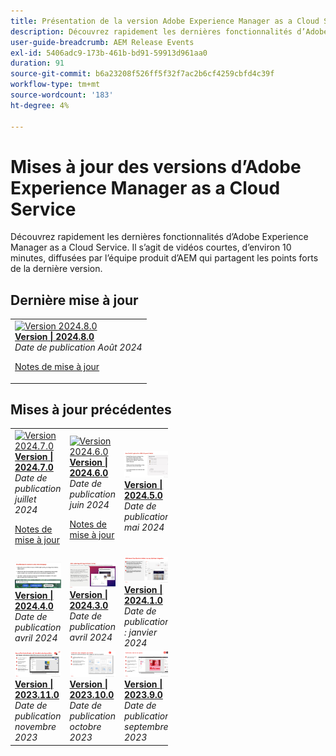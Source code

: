 ```yaml
---
title: Présentation de la version Adobe Experience Manager as a Cloud Service
description: Découvrez rapidement les dernières fonctionnalités d’Adobe Experience Manager as a Cloud Service
user-guide-breadcrumb: AEM Release Events
exl-id: 5406adc9-173b-461b-bd91-59913d961aa0
duration: 91
source-git-commit: b6a23208f526ff5f32f7ac2b6cf4259cbfd4c39f
workflow-type: tm+mt
source-wordcount: '183'
ht-degree: 4%

---
```


# Mises à jour des versions d’Adobe Experience Manager as a Cloud Service

Découvrez rapidement les dernières fonctionnalités d’Adobe Experience Manager as a Cloud Service. Il s’agit de vidéos courtes, d’environ 10 minutes, diffusées par l’équipe produit d’AEM qui partagent les points forts de la dernière version.

## Dernière mise à jour

<table style="max-width: 50%;">
  <tr>
    <td>
      <a href="2024/2024-8-0.md">
        <img alt="Version 2024.8.0" src="https://video.tv.adobe.com/v/3433381?format=jpeg" />
      </a>
      <div>
        <a href="2024/2024-8-0.md">
          <strong> Version | 2024.8.0</strong>
        </a>
      </div>
      <em>Date de publication Août 2024 </em>
      <p>
        <a href="https://experienceleague.adobe.com/docs/experience-manager-cloud-service/content/release-notes/release-notes/release-notes-current.html?lang=fr">Notes de mise à jour</a>
      </p>
    </td>
  </tr>  
</table>

## Mises à jour précédentes

<table style="max-width: 50%;">
  <tr>
    <td>
      <a href="2024/2024-7-0.md">
        <img alt="Version 2024.7.0" src="https://video.tv.adobe.com/v/3431707?format=jpeg" />
      </a>
      <div>
        <a href="2024/2024-7-0.md">
          <strong> Version | 2024.7.0</strong>
        </a>
      </div>
      <em>Date de publication juillet 2024 </em>
      <p>
        <a href="https://experienceleague.adobe.com/docs/experience-manager-cloud-service/content/release-notes/release-notes/release-notes-current.html?lang=fr">Notes de mise à jour</a>
      </p>
    </td> 
     <td>
      <a href="2024/2024-6-0.md">
        <img alt="Version 2024.6.0" src="https://video.tv.adobe.com/v/3430779?format=jpeg" />
      </a>
      <div>
        <a href="2024/2024-6-0.md">
          <strong> Version | 2024.6.0</strong>
        </a>
      </div>
      <em>Date de publication juin 2024 </em>
      <p>
        <a href="https://experienceleague.adobe.com/docs/experience-manager-cloud-service/content/release-notes/release-notes/release-notes-current.html?lang=fr">Notes de mise à jour</a>
      </p>
     </td>
     <td>
      <a href="2024/2024-5-0.md">
        <img alt="Version 2024.5.0" src="2024/assets/2024-5-0-thumb.png" />
      </a>
      <div>
        <a href="2024/2024-5-0.md">
          <strong> Version | 2024.5.0</strong>
          </br>
        </a>
      </div>
      <em>Date de publication mai 2024 </em>
    </td>
  </tr>
  <tr> 
    <td>
      <a href="2024/2024-4-0.md">
        <img alt="Version 2024.4.0" src="2024/assets/2024-4-0-thumb.png" />
      </a>
      <div>
        <a href="2024/2024-4-0.md">
          <strong> Version | 2024.4.0</strong>
          </br>
        </a>
      </div>
      <em>Date de publication avril 2024 </em>
    </td>
    <td>
      <a href="2024/2024-3-0.md">
        <img alt="Version 2024.3.0" src="2024/assets/2024-3-0-thumb.png" />
      </a>
      <div>
        <a href="2024/2024-3-0.md">
          <strong> Version | 2024.3.0</strong>
          </br>
        </a>
      </div>
      <em>Date de publication avril 2024 </em>
    </td>   
    <td>
      <a href="2024/2024-1-0.md">
        <img alt="Version 2024.1.0" src="2024/assets/2024-1-0-thumb.png" />
      </a>
      <div>
        <a href="2024/2024-1-0.md">
          <strong> Version | 2024.1.0</strong>
          <br/>
        </a>
          <em>Date de publication : janvier 2024 </em>
      </div>
    </td>
  </tr>
  <tr>     
    <td>
      <a href="2023/2023-11-0.md">
        <img alt="Version 2023.11.0" src="2023/assets/2023-11-0-thumb.png" />
      </a>
      <div>
        <a href="2023/2023-11-0.md">
          <strong> Version | 2023.11.0</strong>
          <br/>
        </a>
          <em>Date de publication novembre 2023 </em>
      </div>
    </td>
    <td>
      <a href="2023/2023-10-0.md">
        <img alt="Version 2023.10.0" src="2023/assets/2023-10-0-thumb.png" />
      </a>
      <div>
        <a href="2023/2023-10-0.md">
          <strong> Version | 2023.10.0</strong>
          <br/>
        </a>
          <em>Date de publication octobre 2023 </em>
      </div>
    </td>
    <td>
      <a href="2023/2023-9-0.md">
        <img alt="Version 2023.9.0" src="2023/assets/2023-9-0-thumb.png" />
      </a>
      <div>
        <a href="2023/2023-9-0.md">
          <strong> Version | 2023.9.0</strong>
          <br/>
        </a>
          <em>Date de publication septembre 2023 </em>
      </div>
    </td>
  </tr>
</table>
